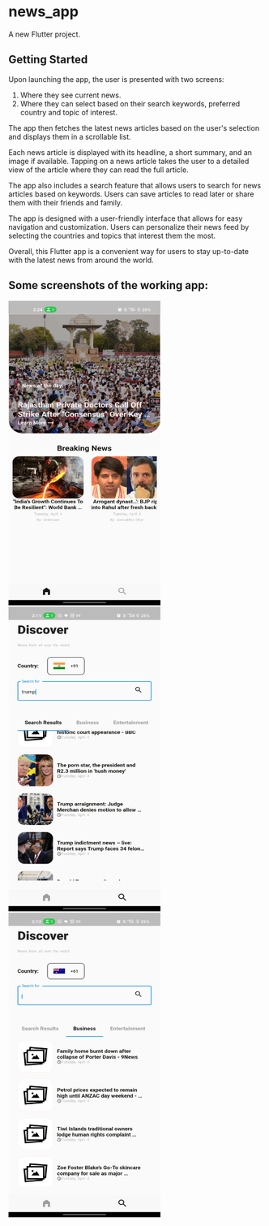 # news_app

A new Flutter project.

## Getting Started

Upon launching the app, the user is presented with two screens:
1. Where they see current news.
2. Where they can select based on their search keywords, preferred country and topic of interest. 

The app then fetches the latest news articles based on the user's selection and displays them in a scrollable list.

Each news article is displayed with its headline, a short summary, and an image if available. Tapping on a news article takes the user to a detailed view of the article where they can read the full article.

The app also includes a search feature that allows users to search for news articles based on keywords. Users can save articles to read later or share them with their friends and family.

The app is designed with a user-friendly interface that allows for easy navigation and customization. Users can personalize their news feed by selecting the countries and topics that interest them the most.

Overall, this Flutter app is a convenient way for users to stay up-to-date with the latest news from around the world.

## Some screenshots of the working app:

<p float="center">
  <img src="/screenshots/homepage_screenshot.jpg" height="600" width="300" />
  <img src="/screenshots/search_results.jpg" height="600" width="300" /> 
  <img src="/screenshots/country_results.jpg" height="600" width="300" />
</p>
